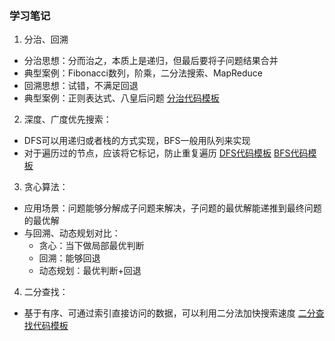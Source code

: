 ### 学习笔记
1. 分治、回溯
  - 分治思想：分而治之，本质上是递归，但最后要将子问题结果合并
  - 典型案例：Fibonacci数列，阶乘，二分法搜索、MapReduce
  - 回溯思想：试错，不满足回退
  - 典型案例：正则表达式、八皇后问题
  [分治代码模板](https://shimo.im/docs/3xvghYh3JJPKwdvt/read) 


2. 深度、广度优先搜索：
  - DFS可以用递归或者栈的方式实现，BFS一般用队列来实现
  - 对于遍历过的节点，应该将它标记，防止重复遍历
  [DFS代码模板](https://shimo.im/docs/ddgwCccJQKxkrcTq/read)
  [BFS代码模板](https://shimo.im/docs/P8TqKHGKt3ytkYYd/read)

3. 贪心算法：
  - 应用场景：问题能够分解成子问题来解决，子问题的最优解能递推到最终问题的最优解
  - 与回溯、动态规划对比：
    + 贪心：当下做局部最优判断
    + 回溯：能够回退
    + 动态规划：最优判断+回退

4. 二分查找：
  - 基于有序、可通过索引直接访问的数据，可以利用二分法加快搜索速度
  [二分查找代码模板](https://shimo.im/docs/hjQqRQkGgwd9g36J/read)

